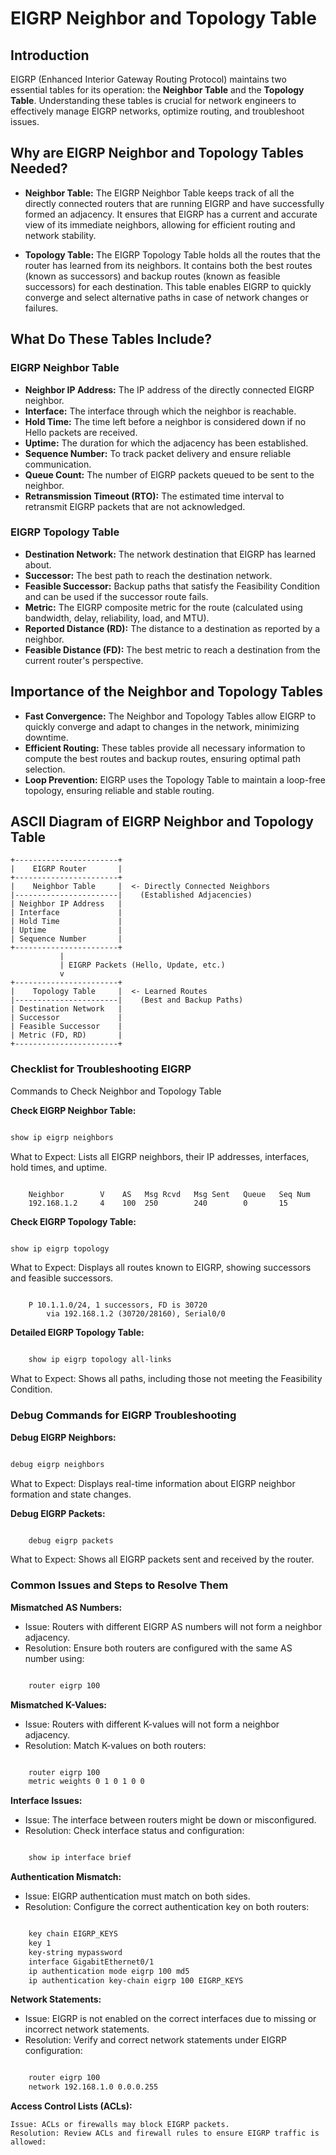 # EIGRP Neighbor and Topology Table

## Introduction

EIGRP (Enhanced Interior Gateway Routing Protocol) maintains two essential tables for its operation: the **Neighbor Table** and the **Topology Table**. Understanding these tables is crucial for network engineers to effectively manage EIGRP networks, optimize routing, and troubleshoot issues.

## Why are EIGRP Neighbor and Topology Tables Needed?

- **Neighbor Table:** The EIGRP Neighbor Table keeps track of all the directly connected routers that are running EIGRP and have successfully formed an adjacency. It ensures that EIGRP has a current and accurate view of its immediate neighbors, allowing for efficient routing and network stability.

- **Topology Table:** The EIGRP Topology Table holds all the routes that the router has learned from its neighbors. It contains both the best routes (known as successors) and backup routes (known as feasible successors) for each destination. This table enables EIGRP to quickly converge and select alternative paths in case of network changes or failures.

## What Do These Tables Include?

### EIGRP Neighbor Table

- **Neighbor IP Address:** The IP address of the directly connected EIGRP neighbor.
- **Interface:** The interface through which the neighbor is reachable.
- **Hold Time:** The time left before a neighbor is considered down if no Hello packets are received.
- **Uptime:** The duration for which the adjacency has been established.
- **Sequence Number:** To track packet delivery and ensure reliable communication.
- **Queue Count:** The number of EIGRP packets queued to be sent to the neighbor.
- **Retransmission Timeout (RTO):** The estimated time interval to retransmit EIGRP packets that are not acknowledged.

### EIGRP Topology Table

- **Destination Network:** The network destination that EIGRP has learned about.
- **Successor:** The best path to reach the destination network.
- **Feasible Successor:** Backup paths that satisfy the Feasibility Condition and can be used if the successor route fails.
- **Metric:** The EIGRP composite metric for the route (calculated using bandwidth, delay, reliability, load, and MTU).
- **Reported Distance (RD):** The distance to a destination as reported by a neighbor.
- **Feasible Distance (FD):** The best metric to reach a destination from the current router's perspective.

## Importance of the Neighbor and Topology Tables

- **Fast Convergence:** The Neighbor and Topology Tables allow EIGRP to quickly converge and adapt to changes in the network, minimizing downtime.
- **Efficient Routing:** These tables provide all necessary information to compute the best routes and backup routes, ensuring optimal path selection.
- **Loop Prevention:** EIGRP uses the Topology Table to maintain a loop-free topology, ensuring reliable and stable routing.

## ASCII Diagram of EIGRP Neighbor and Topology Table

```plaintext
+-----------------------+
|    EIGRP Router       |
+-----------------------+
|    Neighbor Table     |  <- Directly Connected Neighbors
|-----------------------|    (Established Adjacencies)
| Neighbor IP Address   | 
| Interface             |
| Hold Time             |
| Uptime                |
| Sequence Number       |
+-----------------------+
           |
           | EIGRP Packets (Hello, Update, etc.)
           v
+-----------------------+
|    Topology Table     |  <- Learned Routes
|-----------------------|    (Best and Backup Paths)
| Destination Network   |
| Successor             |
| Feasible Successor    |
| Metric (FD, RD)       |
+-----------------------+
```
### Checklist for Troubleshooting EIGRP
Commands to Check Neighbor and Topology Table

**Check EIGRP Neighbor Table:**

```bash

show ip eigrp neighbors
```
What to Expect: Lists all EIGRP neighbors, their IP addresses, interfaces, hold times, and uptime.

```plaintext

    Neighbor        V    AS   Msg Rcvd   Msg Sent   Queue   Seq Num
    192.168.1.2     4    100  250        240        0       15
```
**Check EIGRP Topology Table:**

```bash

show ip eigrp topology
```
What to Expect: Displays all routes known to EIGRP, showing successors and feasible successors.

```plaintext

    P 10.1.1.0/24, 1 successors, FD is 30720
        via 192.168.1.2 (30720/28160), Serial0/0
```
**Detailed EIGRP Topology Table:**

```bash

    show ip eigrp topology all-links
```
What to Expect: Shows all paths, including those not meeting the Feasibility Condition.

### Debug Commands for EIGRP Troubleshooting

**Debug EIGRP Neighbors:**

```bash

debug eigrp neighbors
```
What to Expect: Displays real-time information about EIGRP neighbor formation and state changes.

**Debug EIGRP Packets:**

```bash

    debug eigrp packets
```
What to Expect: Shows all EIGRP packets sent and received by the router.

### Common Issues and Steps to Resolve Them

**Mismatched AS Numbers:**
-  Issue: Routers with different EIGRP AS numbers will not form a neighbor adjacency.
-  Resolution: Ensure both routers are configured with the same AS number using:

```bash

    router eigrp 100
```
**Mismatched K-Values:**

-  Issue: Routers with different K-values will not form a neighbor adjacency.
-  Resolution: Match K-values on both routers:

```bash

    router eigrp 100
    metric weights 0 1 0 1 0 0
```
**Interface Issues:**

-  Issue: The interface between routers might be down or misconfigured.
-   Resolution: Check interface status and configuration:

```bash

    show ip interface brief
```
**Authentication Mismatch:**

-  Issue: EIGRP authentication must match on both sides.
-   Resolution: Configure the correct authentication key on both routers:

```bash

    key chain EIGRP_KEYS
    key 1
    key-string mypassword
    interface GigabitEthernet0/1
    ip authentication mode eigrp 100 md5
    ip authentication key-chain eigrp 100 EIGRP_KEYS
```
**Network Statements:**

-  Issue: EIGRP is not enabled on the correct interfaces due to missing or incorrect network statements.
-  Resolution: Verify and correct network statements under EIGRP configuration:

```bash

    router eigrp 100
    network 192.168.1.0 0.0.0.255
```
**Access Control Lists (ACLs):**

    Issue: ACLs or firewalls may block EIGRP packets.
    Resolution: Review ACLs and firewall rules to ensure EIGRP traffic is allowed:
